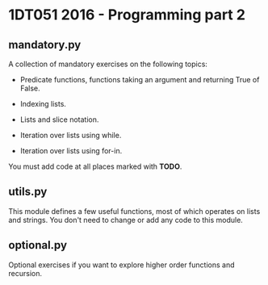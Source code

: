 # 1DT051 2016 - Programming part 2

## mandatory.py

A collection of mandatory exercises on the following topics:

* Predicate functions, functions taking an argument and returning
  True of False.

* Indexing lists.

* Lists and slice notation.

* Iteration over lists using while.

* Iteration over lists using for-in.

You must add code at all places marked with **TODO**.

## utils.py

This module defines a few useful functions, most of which operates on lists and
strings. You don't need to change or add any code to this module.

## optional.py

Optional exercises if you want to explore higher order functions and recursion.
